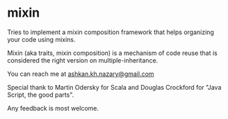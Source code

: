 mixin
=====

Tries to implement a mixin composition framework that helps organizing your code using mixins.

Mixin (aka traits, mixin composition) is a mechanism of code reuse that is considered the right version on multiple-inheritance.

You can reach me at ashkan.kh.nazary@gmail.com

Special thank to Martin Odersky for Scala and Douglas Crockford for "Java Script, the good parts".

Any feedback is most welcome.